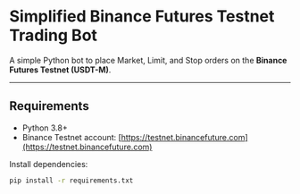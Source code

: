 # Simplified Binance Futures Testnet Trading Bot

A simple Python bot to place Market, Limit, and Stop orders on the **Binance Futures Testnet (USDT-M)**.

---

## Requirements
- Python 3.8+
- Binance Testnet account: [https://testnet.binancefuture.com](https://testnet.binancefuture.com)

Install dependencies:
```bash
pip install -r requirements.txt
